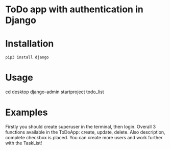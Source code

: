 # ToDo app with authentication in Django

# Installation
```
pip3 install django

```

# Usage
cd desktop
django-admin startproject todo_list

# Examples
Firstly you should create superuser in the terminal, then login. Overall 3 functions available in the ToDoApp: create, update, delete. Also description, complete checkbox is placed. You can create more users and work further with the TaskList!
